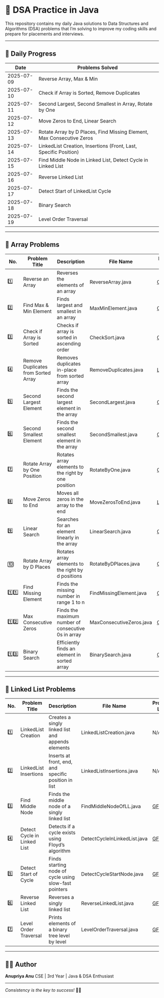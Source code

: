 # 🚀 DSA Practice in Java

This repository contains my daily Java solutions to Data Structures and Algorithms (DSA) problems that I’m solving to improve my coding skills and prepare for placements and interviews.

---

## 📅 Daily Progress

| Date       | Problems Solved                                                       |
| ---------- | --------------------------------------------------------------------- |
| 2025-07-09 | Reverse Array, Max & Min                                              |
| 2025-07-10 | Check if Array is Sorted, Remove Duplicates                           |
| 2025-07-11 | Second Largest, Second Smallest in Array, Rotate by One               |
| 2025-07-12 | Move Zeros to End, Linear Search                                      |
| 2025-07-13 | Rotate Array by D Places, Find Missing Element, Max Consecutive Zeros |
| 2025-07-14 | LinkedList Creation, Insertions (Front, Last, Specific Position)      |
| 2025-07-15 | Find Middle Node in Linked List, Detect Cycle in Linked List          |
| 2025-07-16 | Reverse Linked List                                                   |
| 2025-07-17 | Detect Start of LinkedList Cycle                                      |
| 2025-07-18 | Binary Search                                                         |
| 2025-07-19 | Level Order Traversal                                                 |

---

## 📘 Array Problems

| No.    | Problem Title                       | Description                                         | File Name                | Problem Link                                                                        |
| ------ | ----------------------------------- | --------------------------------------------------- | ------------------------ | ----------------------------------------------------------------------------------- |
| 1️⃣    | Reverse an Array                    | Reverses the elements of an array                   | ReverseArray.java        | [GFG](https://www.geeksforgeeks.org/write-a-program-to-reverse-an-array-or-string/) |
| 2️⃣    | Find Max & Min Element              | Finds largest and smallest in an array              | MaxMinElement.java       | [GFG](https://www.geeksforgeeks.org/maximum-and-minimum-in-an-array/)               |
| 3️⃣    | Check if Array is Sorted            | Checks if array is sorted in ascending order        | CheckSort.java           | [GFG](https://www.geeksforgeeks.org/check-if-an-array-is-sorted/)                   |
| 4️⃣    | Remove Duplicates from Sorted Array | Removes duplicates in-place from sorted array       | RemoveDuplicates.java    | [LeetCode](https://leetcode.com/problems/remove-duplicates-from-sorted-array/)      |
| 5️⃣    | Second Largest Element              | Finds the second largest element in the array       | SecondLargest.java       | [GFG](https://www.geeksforgeeks.org/find-second-largest-element-array/)             |
| 6️⃣    | Second Smallest Element             | Finds the second smallest element in the array      | SecondSmallest.java      | [GFG](https://www.geeksforgeeks.org/find-second-smallest-element-array/)            |
| 7️⃣    | Rotate Array by One Position        | Rotates array elements to the right by one position | RotateByOne.java         | [GFG](https://www.geeksforgeeks.org/c-program-cyclically-rotate-array-one/)         |
| 8️⃣    | Move Zeros to End                   | Moves all zeros in the array to the end             | MoveZerosToEnd.java      | [LeetCode](https://leetcode.com/problems/move-zeroes/)                              |
| 9️⃣    | Linear Search                       | Searches for an element linearly in the array       | LinearSearch.java        | [GFG](https://www.geeksforgeeks.org/linear-search/)                                 |
| 🔟     | Rotate Array by D Places            | Rotates array elements to the right by d positions  | RotateByDPlaces.java     | [GFG](https://www.geeksforgeeks.org/array-rotation/)                                |
| 1️⃣1️⃣ | Find Missing Element                | Finds the missing number in range 1 to n            | FindMissingElement.java  | [GFG](https://www.geeksforgeeks.org/find-the-missing-number/)                       |
| 1️⃣2️⃣ | Max Consecutive Zeros               | Finds the maximum number of consecutive 0s in array | MaxConsecutiveZeros.java | [GFG](https://www.geeksforgeeks.org/maximum-consecutive-zeros-in-an-array/)         |
| 1️⃣3️⃣ | Binary Search                       | Efficiently finds an element in sorted array        | BinarySearch.java        | [GFG](https://www.geeksforgeeks.org/binary-search/)                                 |

---

## 🔗 Linked List Problems

| No. | Problem Title               | Description                                           | File Name                    | Problem Link                                                                                    |
| --- | --------------------------- | ----------------------------------------------------- | ---------------------------- | ----------------------------------------------------------------------------------------------- |
| 1️⃣ | LinkedList Creation         | Creates a singly linked list and appends elements     | LinkedListCreation.java      | N/A                                                                                             |
| 2️⃣ | LinkedList Insertions       | Inserts at front, end, and specific position in list  | LinkedListInsertions.java    | N/A                                                                                             |
| 3️⃣ | Find Middle Node            | Finds the middle node of a singly linked list         | FindMiddleNodeOfLL.java      | [GFG](https://www.geeksforgeeks.org/write-a-c-function-to-print-the-middle-of-the-linked-list/) |
| 4️⃣ | Detect Cycle in Linked List | Detects if a cycle exists using Floyd’s algorithm     | DetectCycleInLinkedList.java | [GFG](https://www.geeksforgeeks.org/detect-loop-in-a-linked-list/)                              |
| 5️⃣ | Detect Start of Cycle       | Finds starting node of cycle using slow-fast pointers | DetectCycleStartNode.java    | [GFG](https://www.geeksforgeeks.org/find-first-node-of-loop-in-a-linked-list/)                  |
| 6️⃣ | Reverse Linked List         | Reverses a singly linked list                         | ReverseLinkedList.java       | [GFG](https://www.geeksforgeeks.org/reverse-a-linked-list/)                                     |
| 7️⃣ | Level Order Traversal       | Prints elements of a binary tree level by level       | LevelOrderTraversal.java     | [GFG](https://www.geeksforgeeks.org/level-order-tree-traversal/)                                |

---

## 👩‍💻 Author

**Anupriya Anu**
CSE | 3rd Year | Java & DSA Enthusiast

---

*Consistency is the key to success!* 🔑✨
